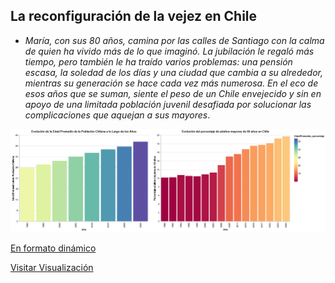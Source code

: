 ## La reconfiguración de la vejez en Chile

- *María, con sus 80 años, camina por las calles de Santiago con la calma de quien ha vivido más de lo que imaginó. La jubilación le regaló más tiempo, pero también le ha traído varios problemas: una pensión escasa, la soledad de los días y una ciudad que cambia a su alrededor, mientras su generación se hace cada vez más numerosa. En el eco de esos años que se suman, siente el peso de un Chile envejecido y sin en apoyo de una limitada población juvenil desafiada por solucionar las complicaciones que aquejan a sus mayores*.

![Imagen](Visualización.png)

[En formato dinámico](/Entrega04/Inostroza_Integrante_03_Constanza_vis_01/Visualización.md/Visualización.html)

<a href="file:///C:/Users/hp/Desktop/GR%C3%81FICA/grupo/Entrega04/Inostroza_Integrante_03_Constanza_vis_01/Visualizaci%C3%B3n.md/Visualizaci%C3%B3n.html" target="_blank">Visitar Visualización</a>

